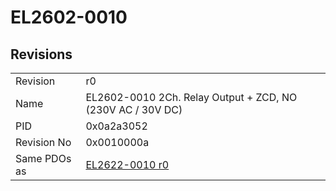 # EL2602-0010

## Revisions
<table>
<tr>
<td>Revision</td>
<td>r0</td>
</tr>
<tr>
<td>Name</td>
<td>EL2602-0010 2Ch. Relay Output + ZCD, NO (230V AC / 30V DC)</td>
</tr>
<tr>
<td>PID</td>
<td>0x0a2a3052</td>
</tr>
<tr>
<td>Revision No</td>
<td>0x0010000a</td>
</tr>
<tr>
<td>Same PDOs as</td>
<td><a href="EL2622-0010.md">EL2622-0010 r0</a></td>
</tr>
</table>
